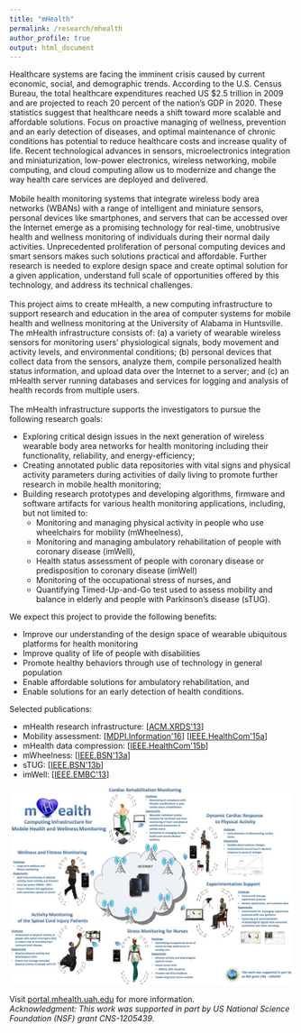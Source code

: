 ```yaml
---
title: "mHealth"
permalink: /research/mhealth
author_profile: true
output: html_document
---
```

Healthcare systems are facing the imminent crisis caused by current economic, social, and demographic trends. 
According to the U.S. Census Bureau, the total healthcare expenditures reached
US $2.5 trillion in 2009 and are projected to reach 20 percent of the nation’s GDP in 2020. 
These statistics suggest that healthcare needs a shift toward more scalable and affordable solutions. 
Focus on proactive managing of wellness, prevention and an early detection of diseases, and 
optimal maintenance of chronic conditions has potential to reduce healthcare costs and increase quality of life. 
Recent technological advances in sensors, microelectronics integration and miniaturization, 
low-power electronics, wireless networking, mobile computing, and cloud computing allow us to modernize and 
change the way health care services are deployed and delivered.  
   
Mobile health monitoring systems that integrate wireless body area networks (WBANs) 
with a range of intelligent and miniature sensors, personal devices like smartphones, and 
servers that can be accessed over the Internet emerge as a promising technology for real-time, 
unobtrusive health and wellness monitoring of individuals during their normal daily activities. 
Unprecedented proliferation of personal computing devices and smart sensors makes such solutions practical and affordable. 
Further research is needed to explore design space and create optimal solution for a given application, 
understand full scale of opportunities offered by this technology, and address its technical challenges.    
   
This project aims to create mHealth, a new computing infrastructure to support research and education 
in the area of computer systems for mobile health and wellness monitoring at the University of Alabama in Huntsville. 
The mHealth infrastructure consists of: 
(a) a variety of wearable wireless sensors for monitoring users’ 
physiological signals, body movement and activity levels, and environmental conditions; 
(b) personal devices that collect data from the sensors, analyze them, 
compile personalized health status information, and upload data over the Internet to a server; and 
(c) an mHealth server running databases and services for logging and analysis of health records from multiple users.  
   
The mHealth infrastructure supports the investigators to pursue the following research goals:

*   Exploring critical design issues in the next generation of wireless wearable body area networks 
for health monitoring including their functionality, reliability, and energy-efficiency;
*   Creating annotated public data repositories with vital signs and physical activity parameters 
during activities of daily living to promote further research in mobile health monitoring;
*   Building research prototypes and developing algorithms, firmware and software artifacts 
for various health monitoring applications, including, but not limited to:
    *   Monitoring and managing physical activity in people who use wheelchairs for mobility (mWheelness),
    *   Monitoring and managing ambulatory rehabilitation of people with coronary disease (imWell),
    *   Health status assessment of people with coronary disease or predisposition to coronary disease (imWell)
    *   Monitoring of the occupational stress of nurses, and
    *   Quantifying Timed-Up-and-Go test used to assess mobility and balance in elderly and people with Parkinson’s disease (sTUG).

We expect this project to provide the following benefits:
*   Improve our understanding of the design space of wearable ubiquitous platforms for health monitoring
*   Improve quality of life of people with disabilities
*   Promote healthy behaviors through use of technology in general population
*   Enable affordable solutions for ambulatory rehabilitation, and
*   Enable solutions for an early detection of health conditions.

Selected publications:
*   mHealth research infrastructure: \[[ACM.XRDS'13](https://doi.org/10.1145/2539269)\]
*   Mobility assessment: \[[MDPI.Information'16](http://www.mdpi.com/2078-2489/7/3/47/html)\] \[[IEEE.HealthCom'15a](../publications/files/aadam_HealthCom15_sbutton.pdf)\]    
*   mHealth data compression: \[[IEEE.HealthCom'15b](../publications/files/aadam_HealthCom15_compr.pdf)\] 
*   mWheelness: \[[IEEE.BSN'13a](../publications/files/bsn13a_mWheelness.pdf)\] 
*   sTUG: \[[IEEE.BSN'13b](../publications/files/bsn13b_sTUG.pdf)\] 
*   imWell: \[[IEEE.EMBC'13](../publications/files/embc13_imWell.pdf)\]

![mHealth System View](../images/mHealth_hd.jpg "mHealth System View")

Visit [portal.mhealth.uah.edu](http://portal.mhealth.uah.edu) for more information.   
_Acknowledgment: This work was supported in part by US National Science
Foundation (NSF) grant CNS-1205439_.
